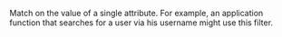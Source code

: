 Match on the value of a single attribute. For example, an application function that searches for a user via his username might use this filter.